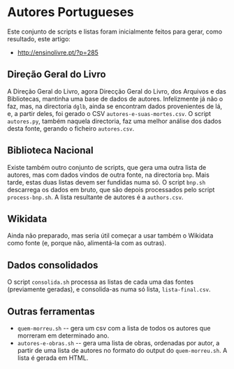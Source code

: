 Autores Portugueses
===================

Este conjunto de scripts e listas foram inicialmente feitos para gerar, como
resultado, este artigo:
* http://ensinolivre.pt/?p=285

## Direção Geral do Livro

A Direção Geral do Livro, agora Direcção Geral do Livro, dos Arquivos e das
Bibliotecas, mantinha uma base de dados de autores.
Infelizmente já não o faz, mas, na directoria `dglb`, ainda se encontram dados
provenientes de lá, e, a partir deles, foi gerado o CSV
`autores-e-suas-mortes.csv`. O script `autores.py`, também naquela directoria,
faz uma melhor análise dos dados desta fonte, gerando o ficheiro `autores.csv`.

## Biblioteca Nacional

Existe também outro conjunto de scripts, que gera uma outra lista de autores,
mas com dados vindos de outra fonte, na directoria `bnp`. Mais tarde, estas
duas listas devem ser fundidas numa só. O script `bnp.sh` descarrega os dados
em bruto, que são depois processados pelo script `process-bnp.sh`. A lista
resultante de autores é a `authors.csv`.

## Wikidata

Ainda não preparado, mas seria útil começar a usar também o Wikidata como fonte
(e, porque não, alimentá-la com as outras).

## Dados consolidados

O script `consolida.sh` processa as listas de cada uma das fontes (previamente
geradas), e consolida-as numa só lista, `lista-final.csv`.

## Outras ferramentas

* `quem-morreu.sh` -- gera um csv com a lista de todos os autores que morreram
  em determinado ano.
* `autores-e-obras.sh` -- gera uma lista de obras, ordenadas por autor, a
  partir de uma lista de autores no formato do output do `quem-morreu.sh`. A
  lista é gerada em HTML.
